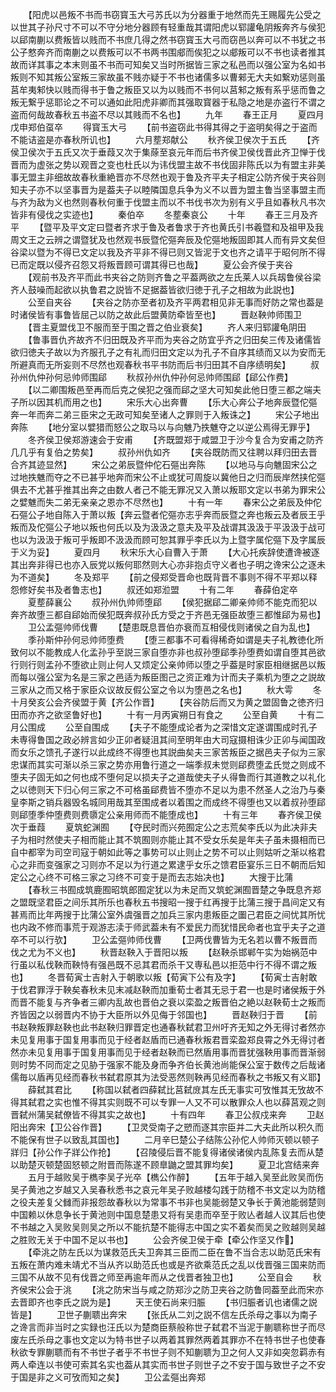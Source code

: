 <!-- { "loadSidebar": true } -->
　　【阳虎以邑叛不书而书窃寳玉大弓苏氏以为分器重于地然而先王赐履先公受之以世其子孙尺寸不可以不守分地分器顾有轻重哉其谓阳虎以郓讙龟阴叛奔齐与侯犯以郈南蒯以费叛皆以贱而不书庶几得之然书窃寳玉大弓而窃邑以奔可以不书犹之书公子憗奔齐而南蒯之以费叛可以不书两书围郕而俟犯之以郕叛可以不书也读者推其故而详其事之本末则虽不书而可知矣又当时所据皆三家之私邑而以强公室为名如书叛则不知其叛公室叛三家故虽不贱亦疑于不书也诸儒多以曹郲无大夫如繋劝惩则虽莒牟夷邾快以贱而得书于鲁之叛臣又以为以贱而不书何以莒邾之叛有系乎惩而鲁之叛无繋乎惩耶论之不可以通如此阳虎非卿而其强取寳器于私隐之地是亦盗行不谓之盗而何哉故春秋五书盗不尽以其贱而不名也】
　　九年
　　春王正月
　　夏四月戊申郑伯虿卒
　　得寳玉大弓
　　【前书盗窃此书得其得之于盗明矣得之于盗而不能诘盗是亦春秋所讥也】
　　六月塟郑献公
　　秋齐侯卫侯次于五氏
　　【齐侯卫侯次于五氏又次于垂葭又次于集蒢至哀元年而后书齐侯卫侯伐晋此齐卫惮于伐晋而为虚张之势以观晋之变也杜氏以为讳伐盟主故不书伐固非陈氏以为有盟主非美事无盟主非细故故春秋重絶晋亦不尽然也观于鲁及齐平夫子相定公防齐侯于夹谷则知夫子亦不以坚事晋为是葢夫子以睦隣国息兵争为义不以晋为盟主鲁当坚事盟主而与齐为敌为义也然则春秋何重于伐盟主而以不书伐书次为别有义乎且如春秋凡书次皆非有侵伐之实迹也】
　　秦伯卒
　　冬塟秦哀公
　　十年
　　春王三月及齐平
　　【暨平及平文定曰暨者齐求于鲁及者鲁求于齐也黄氏引书羲暨和及祖甲及我周文王之云辨之谓暨犹及也然观书辰暨佗彄奔辰及佗彄地叛固即其人而有异文矣但谷梁以暨为不得已文定以我及齐平非不得已则又皆泥于文也齐之请平于昭何所不得已而定既以侵齐召怨又将叛晋顾可谓其得已也哉】
　　夏公会齐侯于夹谷
　　【观前书及齐平而此书夹谷之防则齐鲁之平葢两欲之左氏莱人以兵刼鲁侯谷梁齐人鼓噪而起欲以执鲁君之説皆不足据葢皆欲归徳于孔子之相故为此説也】
　　公至自夹谷
　　【夹谷之防亦至者初及齐平两君相见非无事而好防之常也葢是时诸侯皆有事鲁皆屈己以防之故此后盟黄防牵皆至也】
　　晋赵鞅帅师围卫
　　【晋主夏盟伐卫不服而至于围之晋之伯业衰矣】
　　齐人来归郓讙龟阴田
　　【鲁事晋仇齐故齐不归田既及齐平而为夹谷之防宜乎齐之归田矣三传及诸儒皆欲归徳夫子故以为齐服孔子之有礼而归田文定以为孔子不自序其绩而又以为安而无所避真而无所妄则不尽然也观春秋书平书防而后书归田其不自序绩明矣】
　　叔孙州仇仲孙何忌帅师围郈
　　秋叔孙州仇仲孙何忌帅师围郈【郈公作费】
　　【以二卿围叛邑至再而后克之侯犯之强而郈之坚大可知矣此他日堕三都之端夫子所以因其机而用之也】
　　宋乐大心出奔曹
　　【乐大心奔公子地奔辰暨佗彄奔一年而奔二弟三臣宋之无政可知矣至诸人之罪则于入叛诛之】
　　宋公子地出奔陈
　　【地分室以嬖猎而怒公之取马以与向魋乃抶魋夺之以逆公焉得无罪乎】
　　冬齐侯卫侯郑游速会于安甫
　　【齐既盟郑于咸盟卫于沙今复合为安甫之防齐几几乎有复伯之势矣】
　　叔孙州仇如齐
　　【夹谷既防而又往聘以拜归田去晋合齐其迹显然】
　　宋公之弟辰暨仲佗石彄出奔陈
　　【以地马与向魋固宋公之过地抶魋而夺之不已甚乎地奔而宋公不止或犹可周旋以冀他日之归而辰岸然挟佗彄俱去不尤甚乎推其出奔之由数人者己不能无罪况又入萧以叛耶文定以书弟为罪宋公之嬖魋而失二弟无亲亲之恩亦不尽然也】
　　十有一年
　　春宋公之弟辰及仲佗石彄公子地自陈入于萧以叛【奔云暨者佗彄亦志乎奔而辰暨之奔也叛云及者辰王乎叛而及佗彄公子地以叛也何氏以及为汲汲之意夫及平及战谓其汲汲于平汲汲于战可也以为汲汲于叛可乎叛即不汲汲而顾可恕其罪乎李氏以为上暨字属佗彄下及字属辰于义为妥】
　　夏四月
　　秋宋乐大心自曹入于萧
　　【大心托疾辞使遭谗被逐其出奔非得已也亦入辰党以叛何耶然则大心亦非抱贞守义者也子明之谗宋公之逐未为不道矣】
　　冬及郑平
　　【前之侵郑受晋命也既背晋不事则不得不平郑以释怨修好矣书及者鲁志也】
　　叔还如郑涖盟
　　十有二年
　　春薛伯定卒
　　夏塟薛襄公
　　叔孙州仇帅师堕郈
　　【侯犯据郈二卿亲帅师不能克而犯以奔齐故堕三都自郈始而侯犯既奔叔孙氏方受之于齐邑无强臣故堕三都惟郈为易也】
　　卫公孟彄帅师伐曹
　　【楚患既息晋伯亦衰而互相侵伐则诸侯之自为乱也】
　　季孙斯仲孙何忌帅师堕费
　　【堕三都事不可看得稀奇如谓是夫子礼教徳化所致何以不能教成人化孟孙乎至説三家自堕亦非也叔孙堕郈季孙堕费如谓自堕其邑欲行则行则孟孙不堕欲止则止何人又烦定公亲帅师以堕之乎葢是时家臣相继据邑以叛而每以强公室为名是三家之邑适为叛臣图己之资正难为计而夫子乘机为堕之之説故三家从之而又格于家臣众议故反假公室之令以为堕邑之名也】
　　秋大雩
　　冬十月癸亥公会齐侯盟于黄【齐公作晋】
　　【夹谷防后而又为黄之盟固鲁之徳齐归田而亦齐之欲坚鲁好也】
　　十有一月丙寅朔日有食之
　　公至自黄
　　十有二月公围成
　　公至自围成
　　【夫子不能堕成论者为之深惜文定遂谓围成时孔子未専得鲁国之政必辨言如少正卯者疑沮其间至明年由大司寇摄相诛少正卯与闻国政而女乐之馈孔子遂行以此成终不得堕也其説曲矣夫三家苦叛臣之据邑夫子似为三家忠谋而其实可渐以杀三家之势亦用鲁行道之一端季叔未觉则郈费堕孟氏觉之则成不堕夫子固无如之何也成不堕何足以损夫子之道哉使夫子乆得鲁而行其道教之以礼化之以徳则天下归心何三家之不可格虽郈费皆不堕亦不足以为患不然圣人之治乃与秦皇李斯之销兵器毁名城同用哉其至围成者以着围之而成终不得堕也又以着叔孙堕郈则郈堕季仲堕费则费隳定公亲用师而不能堕成也】
　　十有三年
　　春齐侯卫侯次于垂葭
　　夏筑蛇渊囿
　　【夺民时而兴苑囿定公之志荒矣李氏以为此决非夫子为相时然使夫子相而能止其不筑囿则亦能止其不受女乐矣是年夫子虽未摄相而已自中都宰为司空司寇于朝如此等之事势可以止则止之势不可以止则姑听之渐以格君心之非而变强家之习则亦不足以为行道之累逮乎女乐之馈君臣宴乐三日不朝而后知定公之心终不可格三家之习终不可变于是而去志始决也】
　　大搜于比蒲
　　【春秋三书囿成筑鹿囿昭筑郎囿定犹以为未足而又筑蛇渊囿晋楚之争既息齐郑之盟既坚君臣之间乐其所乐也春秋五书搜昭一搜于红再搜于比蒲三搜于昌间定又有甚焉而比年两搜于比蒲公室外虞强晋之加兵三家内患叛臣之圗己君臣之间忧其所忧也内政不修而事荒于观游志渎于师武葢未有不爱民力而犹惜民命者也宜乎夫子之道卒不可以行欤】
　　卫公孟彄帅师伐曹
　　【卫两伐曹皆为无名若以曹不叛晋而伐之尤为不义也】
　　秋晋赵鞅入于晋阳以叛
　　【赵鞅杀邯郸午实为始祸范中行虽以私伐鞅而鞅恃有强邑既不忌其君而杀干又専私邑以拒范中行不得不谓之叛也】
　　冬晋荀寅士吉射入于朝歌以叛【荀寅下公有及字】
　　【荀寅士吉射敢于伐君罪浮于鞅矣春秋未见末减赵鞅而加重荀士者其无忌于君一也是时诸侯叛于外而晋不能复与齐争者三卿内乱故也晋伯之衰以栾盈之叛晋伯之絶以赵鞅荀士之叛而齐皆因之以弱晋内不协于大臣所以外见侮于邻国也】
　　晋赵鞅归于晋
　　【前书赵鞅叛罪赵鞅也此书赵鞅归罪晋定也通春秋弑君卫州吁齐无知之外无得讨者然亦未见复用事于国复用事而见于经者赵盾而已通春秋叛君晋栾盈郑良霄之外无得讨者然亦未见复用事于国复用事而见于经者赵鞅而已然盾用事而晋犹强鞅用事而晋渐弱则时势不同而定之见胁于强家不能及身而争齐伯长黄池尚能保公室于数传之后哉诸儒毎以盾再见经而春秋书弑君原其为法受恶然则鞅再见经而春秋之书叛又有义耶】
　　薛弑其君比
　　【称国以弑者四薛弑比莒弑庻其左氏无事实可攷惟其无攷故不得其弑君之实也惟不得其实则既不可以专罪一人又不可以散罪众人也以薛莒观之则晋弑州蒲吴弑僚皆不得其实之故也】
　　十有四年
　　春卫公叔戍来奔
　　卫赵阳出奔宋【卫公谷作晋】
　　【卫灵受南子之愬而逐其宗臣并二大夫此所以积久而不能保有世子以致乱其国也】
　　二月辛巳楚公子结陈公孙佗人帅师灭顿以顿子牂归【孙公作子牂公作抢】
　　【召陵侵后晋不能复得诸侯诸侯内乱陈复去而从楚以助楚灭顿楚固怒顿之附晋而陈遂不顾臯鼬之盟其罪均矣】
　　夏卫北宫结来奔
　　五月于越败吴于檇李吴子光卒【檇公作醉】
　　【五年于越入吴至此败吴而伤吴子黄池之岁越又入吴春秋悉书之哀元年吴子败越楼勾践于防稽不书文定以为防稽之役夫差复父雠而非报怨故春秋以为常事不书非也吴能弱楚又争长于黄池能弱楚则中国赖以休息争长于黄池则中国息楚患又将有吴患而卒至于败亾者越人议其后也使不书越之入吴败吴则吴之所以不能抗楚不能得志中国之实不着矣而吴之败越则吴越之胜败无关于中国不足以书也】
　　公会齐侯卫侯于牵【牵公作坚又作】
　　【牵洮之防左氏以为谋救范氏夫卫奔其三臣而二臣在鲁不当合志以助范氏宋有五叛在萧内难未靖尤不当从齐以助范氏也或是齐欲乘范氏之乱以伐晋强三国来防而三国不从故不见有伐晋之师至再逾年而从之伐晋者独卫也】
　　公至自会
　　秋齐侯宋公会于洮
　　【洮之防宋当与咸之防郑沙之防卫夹谷之防鲁同葢至此而宋亦去晋即齐也李氏之説为是】
　　天王使石尚来归脤
　　【书归脤者讥也诸儒之説皆是】
　　卫世子蒯聩出奔宋
　　【张氏从二刘之説不信左氏杀母之事以为南子之谗言而非当时之实録也汪氏以为楚商臣蔡般称世子弑君不当泥于蒯聩称世子而尽废左氏杀母之事也文定以为特书世子以两着其罪然两着其罪亦不在特书世子也使春秋欲专罪蒯聩而有不书世子者乎不书世子则不知蒯聩为卫之何人又非如突忽羁赤有两人牵连以书使可索其名实也葢从其实而书世子则世子之不安于国与致世子之不安于国是非之义可攷而知之矣】
　　卫公孟彄出奔郑
